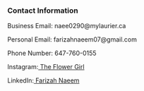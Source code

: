 ### Contact Information

<p>Business Email: naee0290@mylaurier.ca</p>
<p>Personal Email: farizahnaeem07@gmail.com</p>
<p>Phone Number: 647-760-0155</p>
<p>Instagram:<a href="https://www.instagram.com/theflowergirl.07/"> The Flower Girl</a></p>
<p>LinkedIn:<a href="https://www.linkedin.com/in/farizah-naeem-95bb64235/"> Farizah Naeem</a></p>

